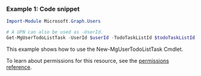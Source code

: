 ### Example 1: Code snippet

```powershellImport-Module Microsoft.Graph.Users

# A UPN can also be used as -UserId.
Get-MgUserTodoListTask -UserId $userId -TodoTaskListId $todoTaskListId
```
This example shows how to use the New-MgUserTodoListTask Cmdlet.
To learn about permissions for this resource, see the [permissions reference](/graph/permissions-reference).

